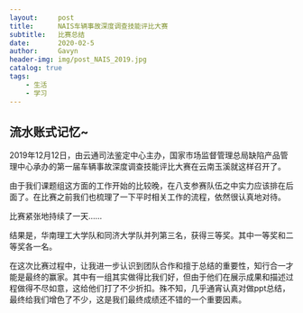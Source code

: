 ```yaml
---
layout:     post
title:      NAIS车辆事故深度调查技能评比大赛
subtitle:   比赛总结
date:       2020-02-5
author:     Gavyn
header-img: img/post_NAIS_2019.jpg
catalog: true
tags:
    - 生活
    - 学习
---
```




## 流水账式记忆~

2019年12月12日，由云通司法鉴定中心主办，国家市场监督管理总局缺陷产品管理中心承办的第一届车辆事故深度调查技能评比大赛在云南玉溪就这样召开了。

由于我们课题组这方面的工作开始的比较晚，在八支参赛队伍之中实力应该排在后面了。在比赛之前我们也梳理了一下平时相关工作的流程，依然很认真地对待。

比赛紧张地持续了一天……

结果是，华南理工大学队和同济大学队并列第三名，获得三等奖。其中一等奖和二等奖各一名。

在这次比赛过程中，让我进一步认识到团队合作和擅于总结的重要性，知行合一才能是最终的赢家。其中有一组其实做得比我们好，但由于他们在展示成果和描述过程做得不尽如意，这给他们打了不少折扣。殊不知，几乎通宵认真对做ppt总结，最终给我们增色了不少，这是我们最终成绩还不错的一个重要因素。






